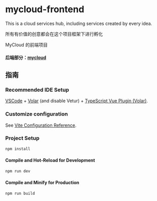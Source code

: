 # mycloud-frontend

This is a cloud services hub, including services created by every idea.

所有有价值的创意都会在这个项目框架下进行孵化

MyCloud 的前端项目

#### 后端部分：[mycloud](https://github.com/lookoutldz/mycloud)

## 指南

### Recommended IDE Setup

[VSCode](https://code.visualstudio.com/) + [Volar](https://marketplace.visualstudio.com/items?itemName=Vue.volar) (and disable Vetur) + [TypeScript Vue Plugin (Volar)](https://marketplace.visualstudio.com/items?itemName=Vue.vscode-typescript-vue-plugin).

### Customize configuration

See [Vite Configuration Reference](https://vitejs.dev/config/).

### Project Setup

```sh
npm install
```

#### Compile and Hot-Reload for Development

```sh
npm run dev
```

#### Compile and Minify for Production

```sh
npm run build
```
